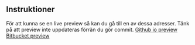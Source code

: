 ## Instruktioner

För att kunna se en live preview så kan du gå till en av dessa adresser. Tänk på att preview inte uppdateras förrän du gör commit.
[Github io preview](https://daslaller.github.io/Produkt_etikett/)
[Bitbucket preview](https://htmlpreview.github.io/?https://github.com/daslaller/Produkt_etikett/blob/main/105x57mm.html)
